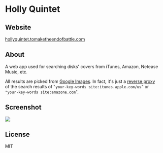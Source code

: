 # Holly Quintet

## Website

[hollyquintet.tomaketheendofbattle.com](http://hollyquintet.tomaketheendofbattle.com)

## About

A web app used for searching disks' covers from iTunes, Amazon, Netease Music, etc.

All results are picked from [Google Images](https://images.google.com). In fact, it's just a [reverse proxy](http://en.wikipedia.org/wiki/Reverse_proxy) of the search results of "`your-key-words site:itunes.apple.com/us`" or `"your-key-words site:amazone.com`".

## Screenshot

![](http://i.imgur.com/wEhpxoy.gif)

## License

MIT
